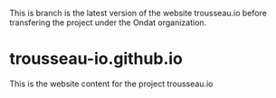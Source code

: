 This is branch is the latest version of the website trousseau.io before transfering the project under the Ondat organization. 

# trousseau-io.github.io
This is the website content for the project trousseau.io
